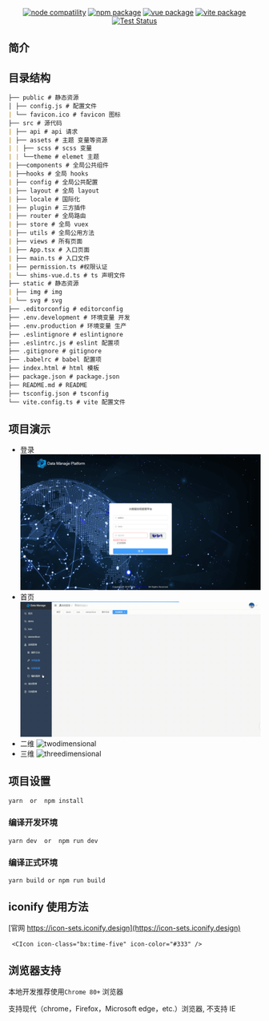 <p align="center">
    <a href="https://npmjs.com/package/node"><img src="https://img.shields.io/node/v/vite.svg" alt="node compatility"></a>
    <a href="https://npmjs.com/package/npm"><img src="https://img.shields.io/badge/npm-v6.14.10-blue" alt="npm package"></a>
    <a href="https://npmjs.com/package/vue"><img src="https://img.shields.io/badge/vue-v3.0.5-success" alt="vue package"></a>
    <a href="https://npmjs.com/package/vite"><img src="https://img.shields.io/badge/vite-v2.6.10-blue" alt="vite package"></a>
    <a href="https://jestjs.io"><img src="https://github.com/openlayers/openlayers/workflows/Test/badge.svg" alt="Test Status"></a>
</p>

## 

## 简介


## 目录结构

```md
├── public # 静态资源
│ ├── config.js # 配置文件
| └── favicon.ico # favicon 图标
├── src # 源代码
| ├── api # api 请求
| ├── assets # 主题 变量等资源
| | ├── scss # scss 变量
| | └──theme # elemet 主题
| ├──components # 全局公共组件
| ├──hooks # 全局 hooks
| ├── config # 全局公共配置
| ├── layout # 全局 layout
| ├── locale # 国际化
| ├── plugin # 三方插件
| ├── router # 全局路由
| ├── store # 全局 vuex
| ├── utils # 全局公用方法
| ├── views # 所有页面
| ├── App.tsx # 入口页面
| ├── main.ts # 入口文件
| ├── permission.ts #权限认证
| └── shims-vue.d.ts # ts 声明文件
├── static # 静态资源
| ├── img # img
| └── svg # svg
├── .editorconfig # editorconfig
├── .env.development # 环境变量 开发
├── .env.production # 环境变量 生产
├── .eslintignore # eslintignore
├── .eslintrc.js # eslint 配置项
├── .gitignore # gitignore
├── .babelrc # babel 配置项
├── index.html # html 模板
├── package.json # package.json
├── README.md # README
├── tsconfig.json # tsconfig
└── vite.config.ts # vite 配置文件
```

##

## 项目演示

- 登录
  ![loginpage](https://github.com/dengxiaoning/vue3-vite-elementPlus-ts/blob/master/src/assets/image/example/loginpagenew.png)
- 首页
  ![mainpage](https://github.com/dengxiaoning/vue3-vite-elementPlus-ts/blob/master/src/assets/image/example/firstPage.gif)
- 二维
  ![twodimensional](https://github.com/dengxiaoning/vue3-vite-elementPlus-ts/blob/master/src/assets/image/example/twoDimensional.gif)
- 三维
  ![threedimensional](https://github.com/dengxiaoning/vue3-vite-elementPlus-ts/blob/master/src/assets/image/example/threeDimensional.gif)

## 项目设置

```
yarn  or  npm install
```

### 编译开发环境

```
yarn dev  or  npm run dev
```

### 编译正式环境

```
yarn build or npm run build
```

## iconify 使用方法

[官网 https://icon-sets.iconify.design](https://icon-sets.iconify.design)

```
 <CIcon icon-class="bx:time-five" icon-color="#333" />
```

## 浏览器支持

本地开发推荐使用`Chrome 80+` 浏览器

支持现代（chrome，Firefox，Microsoft edge，etc.）浏览器, 不支持 IE
